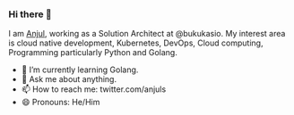 ### Hi there 👋
I am [Anjul](https://anjul.dev), working as a Solution Architect at @bukukasio. My interest area is cloud native development, Kubernetes, DevOps, Cloud computing, Programming particularly Python and Golang. 

- 🌱 I’m currently learning Golang. 
- 💬 Ask me about anything.
- 📫 How to reach me: twitter.com/anjuls
- 😄 Pronouns: He/Him
